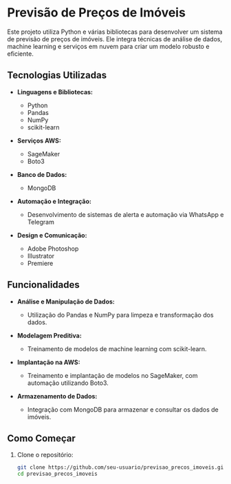 # Previsão de Preços de Imóveis

Este projeto utiliza Python e várias bibliotecas para desenvolver um sistema de previsão de preços de imóveis. Ele integra técnicas de análise de dados, machine learning e serviços em nuvem para criar um modelo robusto e eficiente.

## Tecnologias Utilizadas

- **Linguagens e Bibliotecas:**

  - Python
  - Pandas
  - NumPy
  - scikit-learn

- **Serviços AWS:**

  - SageMaker
  - Boto3

- **Banco de Dados:**

  - MongoDB

- **Automação e Integração:**

  - Desenvolvimento de sistemas de alerta e automação via WhatsApp e Telegram

- **Design e Comunicação:**
  - Adobe Photoshop
  - Illustrator
  - Premiere

## Funcionalidades

- **Análise e Manipulação de Dados:**

  - Utilização do Pandas e NumPy para limpeza e transformação dos dados.

- **Modelagem Preditiva:**

  - Treinamento de modelos de machine learning com scikit-learn.

- **Implantação na AWS:**

  - Treinamento e implantação de modelos no SageMaker, com automação utilizando Boto3.

- **Armazenamento de Dados:**
  - Integração com MongoDB para armazenar e consultar os dados de imóveis.

## Como Começar

1. Clone o repositório:
   ```sh
   git clone https://github.com/seu-usuario/previsao_precos_imoveis.git
   cd previsao_precos_imoveis
   ```

